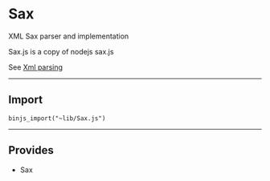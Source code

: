 # Sax

XML Sax parser and implementation

Sax.js is a copy of nodejs sax.js

See [Xml parsing](../../html/Xml.html)

----------------------------

## Import

`binjs_import("~lib/Sax.js")`

-----------------------

## Provides

* Sax

    
    